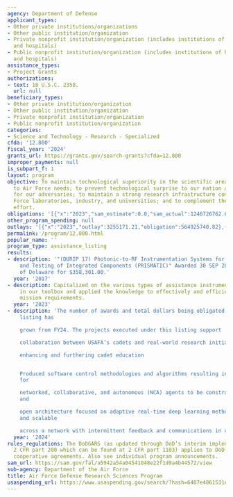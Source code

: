 ```yaml
---
agency: Department of Defense
applicant_types:
- Other private institutions/organizations
- Other public institution/organization
- Private nonprofit institution/organization (includes institutions of higher education
  and hospitals)
- Public nonprofit institution/organization (includes institutions of higher education
  and hospitals)
assistance_types:
- Project Grants
authorizations:
- text: 10 U.S.C. 2358.
  url: null
beneficiary_types:
- Other private institution/organization
- Other public institution/organization
- Private nonprofit institution/organization
- Public nonprofit institution/organization
categories:
- Science and Technology - Research - Specialized
cfda: '12.800'
fiscal_year: '2024'
grants_url: https://grants.gov/search-grants?cfda=12.800
improper_payments: null
is_subpart_f: 1
layout: program
objective: To maintain technological superiority in the scientific areas relevant
  to Air Force needs; to prevent technological surprise to our nation and create it
  for our adversaries; to maintain a strong research infrastructure composed of Air
  Force laboratories, industry, and universities; and to complement the national research
  effort.
obligations: '[{"x":"2023","sam_estimate":0.0,"sam_actual":1246726762.0,"usa_spending_actual":1246876762.2},{"x":"2024","sam_estimate":0.0,"sam_actual":844886661.0,"usa_spending_actual":888175692.48},{"x":"2025","sam_estimate":0.0,"sam_actual":871439916.0,"usa_spending_actual":348974026.06}]'
other_program_spending: null
outlays: '[{"x":"2023","outlay":3255171.21,"obligation":564925740.82},{"x":"2024","outlay":198721.47,"obligation":252106666.63},{"x":"2025","outlay":0.0,"obligation":49215187.0}]'
permalink: /program/12.800.html
popular_name: ''
program_type: assistance_listing
results:
- description: '"(DURIP 17) Photonic-to-RF Instrumentation Systems for Manufacturing
    and Testing of Integrated Components (PRISMATIC)" Awarded 30 SEP 2017 to the University
    of Delaware for $358,301.00.'
  year: '2017'
- description: Capitalized on the various types of assistance instruments available
    in our toolbox and applied the knowledge to effectively and efficiently meet AFRL’s
    mission requirements.
  year: '2023'
- description: 'The number of awards and total dollars being obligated under this
    listing has

    grown from FY24. The projects executed under this listing support

    collaboration between USAFA’s cadets and real-world research initiatives,

    enhancing and furthering cadet education


    Produced software control methodologies and algorithms resulting in assured behaviors
    for

    networked, collaborative, and autonomous (NCA) agents to be constructed in a modular
    and

    open architecture focused on adaptive real-time deep learning methods applicable
    and scalable

    across a network with intermittent feedback and communications in contested environments.'
  year: '2024'
rules_regulations: The DoDGARS (as updated through DoD’s interim implementation of
  2 CFR part 200 which can be found at 2 CFR part 1103) applies to DoD grants and
  cooperative agreements. Also see individual program announcements.
sam_url: https://sam.gov/fal/a5942a54a04541048e22f1d9a4b44572/view
sub-agency: Department of the Air Force
title: Air Force Defense Research Sciences Program
usaspending_url: https://www.usaspending.gov/search/?hash=6407e4061531e6d1d22afc3d13d20d12
---
```

